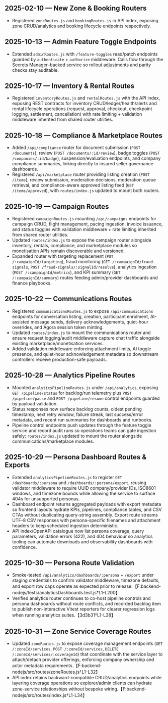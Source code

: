 ## 2025-02-10 — New Zone & Booking Routers
- Registered `zoneRoutes.js` and `bookingRoutes.js` in API index, exposing zone CRUD/analytics and booking lifecycle endpoints respectively.

## 2025-10-13 — Admin Feature Toggle Endpoints
- Extended `adminRoutes.js` with `/feature-toggles` read/patch endpoints guarded by `authenticate` + `authorize` middleware. Calls flow through the Secrets Manager–backed service so rollout adjustments and parity checks stay auditable.

## 2025-10-17 — Inventory & Rental Routes
- Registered `inventoryRoutes.js` and `rentalRoutes.js` with the API index, exposing REST contracts for inventory CRUD/ledger/health/alerts and rental lifecycle operations (request, approval, checkout, checkpoint logging, settlement, cancellation) with rate limiting + validation middleware inherited from shared router utilities.

## 2025-10-18 — Compliance & Marketplace Routes
- Added `/api/compliance` router for document submission (`POST /documents`), review (`POST /documents/:id/review`), badge toggles (`POST /companies/:id/badge`), suspension/evaluation endpoints, and company compliance summaries, linking directly to insured seller governance dashboards.
- Registered `/api/marketplace` router providing listing creation (`POST /items`), review submission, moderation decisions, moderation queue retrieval, and compliance-aware approved listing feed (`GET /items/approved`), with `routes/index.js` updated to mount both routers.

## 2025-10-19 — Campaign Routes
- Registered `campaignRoutes.js` mounting `/api/campaigns` endpoints for campaign CRUD, flight management, pacing ingestion, invoice issuance, and status toggles with validation middleware + rate limiting inherited from shared router utilities.
- Updated `routes/index.js` to expose the campaign router alongside inventory, rentals, compliance, and marketplace modules so monetisation APIs remain discoverable and versioned.
- Expanded router with targeting replacement (`PUT /:campaignId/targeting`), fraud monitoring (`GET /:campaignId/fraud-signals`, `POST /fraud-signals/:signalId/resolve`), analytics ingestion (`POST /:campaignId/metrics`), and KPI summary (`GET /:campaignId/summary`) routes feeding admin/provider dashboards and finance playbooks.

## 2025-10-22 — Communications Routes
- Registered `communicationsRoutes.js` to expose `/api/communications` endpoints for conversation listing, creation, participant enrolment, AI-assisted message sends, delivery acknowledgements, quiet-hour overrides, and Agora session token minting.
- Updated `routes/index.js` to mount the communications router and ensure request logging/audit middleware capture chat traffic alongside existing marketplace/monetisation services.
- Added validation middleware enforcing attachment limits, AI toggle presence, and quiet-hour acknowledgement metadata so downstream controllers receive production-safe payloads.

## 2025-10-28 — Analytics Pipeline Routes
- Mounted `analyticsPipelineRoutes.js` under `/api/analytics`, exposing `GET /pipeline/status` for backlog/run telemetry plus `POST /pipeline/pause` and `POST /pipeline/resume` control endpoints guarded by payload validation.
- Status responses now surface backlog counts, oldest pending timestamp, next retry window, failure streak, last success/error metadata, and recent run summaries for dashboards and runbooks.
- Pipeline control endpoints push updates through the feature toggle service and record audit runs so operations teams can gate ingestion safely; `routes/index.js` updated to mount the router alongside communications/marketplace modules.

## 2025-10-29 — Persona Dashboard Routes & Exports
- Extended `analyticsPipelineRoutes.js` to register `GET /dashboards/:persona` and `/dashboards/:persona/export`, reusing validator middleware to require UUID company/provider IDs, ISO8601 windows, and timezone bounds while allowing the service to surface 404s for unsupported personas.
- Dashboard endpoint returns aggregated payloads with export metadata so frontend layouts hydrate KPIs, pipelines, compliance tables, and CSV CTAs without duplicating query-string assembly. Export route streams UTF-8 CSV responses with persona-specific filenames and attachment headers to keep scheduled ingestion deterministic.
- API index/OpenAPI catalogue now list persona coverage, query parameters, validation errors (422), and 404 behaviour so analytics tooling can automate downloads and observability dashboards with confidence.

## 2025-10-30 — Persona Route Validation
- Smoke-tested `/api/analytics/dashboards/:persona` + `/export` under staging credentials to confirm validator middleware, timezone defaults, and export row caps operate as expected prior to release.【F:backend-nodejs/tests/analyticsDashboards.test.js†L1-L200】
- Verified analytics router continues to co-host pipeline controls and persona dashboards without route conflicts, and recorded backlog item to publish non-interactive Vitest reporters for clearer regression logs when running analytics suites.【3d3b31†L1-L38】

## 2025-10-31 — Zone Service Coverage Routes
- Updated `zoneRoutes.js` to expose coverage management endpoints (`GET /:zoneId/services`, `POST /:zoneId/services`, `DELETE /:zoneId/services/:coverageId`) that coordinate with the service layer to attach/detach provider offerings, enforcing company ownership and actor metadata requirements.【F:backend-nodejs/src/routes/zoneRoutes.js†L1-L32】
- API index retains backward-compatible CRUD/analytics endpoints while layering coverage operations so explorer/admin clients can hydrate zone-service relationships without bespoke wiring.【F:backend-nodejs/src/routes/index.js†L1-L34】
